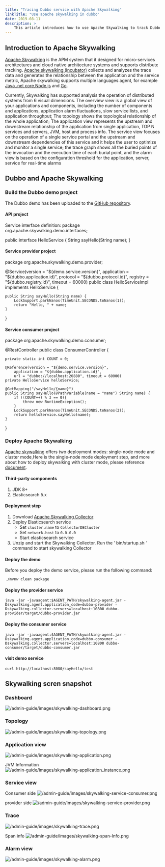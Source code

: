 ```yaml
---
title: "Tracing Dubbo service with Apache Skywalking"
linkTitle: "Use apache skywalking in dubbo"
date: 2019-08-11
description: > 
    This article introduces how to use Apache Skywalking to track Dubbo applications.
---
```


## Introduction to Apache Skywalking

[Apache Skywalking](https://github.com/apache/skywalking)  is the APM system that it designed for micro-services architectures and cloud native architecture systems and supports distribute tracking. [Apache skywalking (incubator)](https://github.com/apache/skywalking) collects and analyzes the trace data and generates the relationship between the application and the service metric, Apache skywalking  supports multiple languages agent, for example [Java](https://github.com/apache/skywalking),[.net core](https://github.com/OpenSkywalking/skywalking-netcore),[Node.js](https://github.com/OpenSkywalking/skywalking-nodejs) and [Go](https://github.com/SkyAPM/go2sky).

Currently, Skywalking has supported analysis the operation of distributed systems from 6 visual dimensions. The overview view is a global view of your applications and components, including the number of components and applications, application alarm fluctuations, slow service lists, and application throughput; The topology shows the topological relationship of the whole application; The application view represents the upstream and downstream relationship of the application from single application, TOP N services and servers, JVM, host and process info. The service view focuses on the operation of a single service portal and the upstream and downstream dependencies of this service and it helps the user to optimize and monitor a single service; the trace graph shows all the buried points of the invocation and the execution time of each burial point, and the alarm view is based on the configuration threshold for the application, server, service for real-time alarms

## Dubbo and Apache Skywalking

### Build the Dubbo demo  project

The Dubbo demo has been uploaded to the [GitHub repository](https://github.com/SkywalkingTest/dubbo-trace-example). 

#### API project

Service interface definition:
package org.apache.skywalking.demo.interfaces;

public interface HelloService {
	String sayHello(String name);
}

#### Service provider project

package org.apache.skywalking.demo.provider;

@Service(version = "${demo.service.version}",
	application = "${dubbo.application.id}",
	protocol = "${dubbo.protocol.id}",
	registry = "${dubbo.registry.id}", timeout = 60000)
public class HelloServiceImpl implements HelloService {

	public String sayHello(String name) {
		LockSupport.parkNanos(TimeUnit.SECONDS.toNanos(1));
		return "Hello, " + name;
	}

}

#### Service consumer project

package org.apache.skywalking.demo.consumer;

@RestController
public class ConsumerController {

	private static int COUNT = 0;

	@Reference(version = "${demo.service.version}",
		application = "${dubbo.application.id}",
		url = "dubbo://localhost:20880", timeout = 60000)
	private HelloService helloService;

	@GetMapping("/sayHello/{name}")
	public String sayHello(@PathVariable(name = "name") String name) {
		if ((COUNT++) % 3 == 0){
			throw new RuntimeException();
		}
		LockSupport.parkNanos(TimeUnit.SECONDS.toNanos(2));
		return helloService.sayHello(name);
	}
}

### Deploy Apache Skywalking

[Apache skywalking](https://github.com/apache/skywalking) offers  two deployment modes: single-node mode and cluster mode,Here is  the single-node mode deployment step, and more about how to deploy skywalking with cluster mode, please reference [document](https://skywalking.apache.org/docs/main/next/en/setup/backend/backend-setup/).

#### Third-party components

1. JDK 8+
2. Elasticsearch 5.x

#### Deployment step

1. Download [Apache Skywalking Collector](http://skywalking.apache.org/downloads/)
2. Deploy Elasticsearch service
   * Set `cluster.name` to `CollectorDBCluster`
   * Set `network.host` to `0.0.0.0`
   * Start elasticsearch service
3. Unzip and start the Skywalking Collector. Run the ' bin/startup.sh ' command to start skywalking Collector 

#### Deploy the demo

Before you deploy the demo service, please run the following command:

```
./mvnw clean package
```

#### Deploy the provider service

```
java -jar -javaagent:$AGENT_PATH/skywalking-agent.jar -Dskywalking.agent.application_code=dubbo-provider -Dskywalking.collector.servers=localhost:10800 dubbo-provider/target/dubbo-provider.jar
```

#### Deploy the consumer service

```
java -jar -javaagent:$AGENT_PATH/skywalking-agent.jar -Dskywalking.agent.application_code=dubbo-consumer -Dskywalking.collector.servers=localhost:10800 dubbo-consumer/target/dubbo-consumer.jar 
```

#### visit demo service

```
curl http://localhost:8080/sayHello/test
```

## Skywalking scren snapshot

### Dashboard

![/admin-guide/images/skywalking-dashboard.png](/imgs/blog/skywalking-dashboard.png)

### Topology

![/admin-guide/images/skywalking-topology.png](/imgs/blog/skywalking-topology.png)

### Application view

![/admin-guide/images/skywalking-application.png](/imgs/blog/skywalking-application.png)

JVM Information
![/admin-guide/images/skywalking-application_instance.png](/imgs/blog/skywalking-application_instance.png)

### Service view

Consumer side
![/admin-guide/images/skywalking-service-consumer.png](/imgs/blog/skywalking-service-consumer.png)

provider side
![/admin-guide/images/skywalking-service-provider.png](/imgs/blog/skywalking-service-provider.png)

### Trace

![/admin-guide/images/skywalking-trace.png](/imgs/blog/skywalking-trace.png)

Span info
![/admin-guide/images/skywalking-span-Info.png](/imgs/blog/skywalking-span-Info.png)

### Alarm view

![/admin-guide/images/skywalking-alarm.png](/imgs/blog/skywalking-alarm.png)
